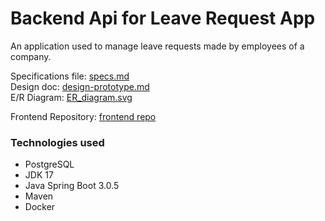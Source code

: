 # Backend Api for Leave Request App

An application used to manage leave requests made by
employees of a company.

Specifications file: [specs.md](docs/specs.md)   
Design doc: [design-prototype.md](/docs/design-prototype.md)   
E/R Diagram: [ER_diagram.svg](/docs/ER_Diagram.svg)

Frontend Repository: [frontend repo](https://github.com/StavrosSpil/job-vacy-frontend)

### Technologies used

- PostgreSQL
- JDK 17
- Java Spring Boot 3.0.5
- Maven
- Docker